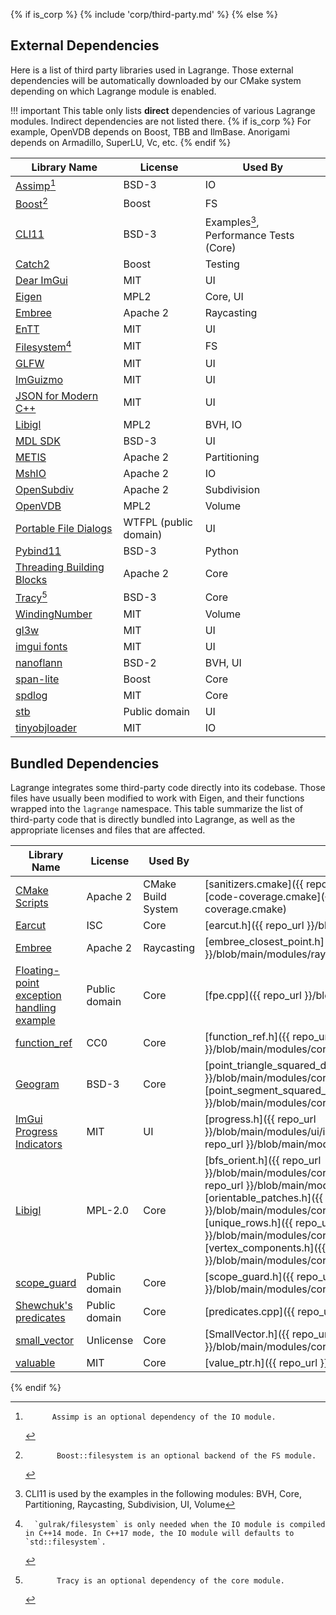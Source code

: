 {% if is_corp %}
{% include 'corp/third-party.md' %}
{% else %}
## External Dependencies

Here is a list of third party libraries used in Lagrange. Those external dependencies will be
automatically downloaded by our CMake system depending on which Lagrange module is enabled.

!!! important
    This table only lists **direct** dependencies of various Lagrange modules. Indirect dependencies
    are not listed there. {% if is_corp %} For example, OpenVDB depends on Boost, TBB and IlmBase.
    Anorigami depends on Armadillo, SuperLU, Vc, etc. {% endif %}

| Library Name                                                                 | License               | Used By                                               |
|------------------------------------------------------------------------------|-----------------------|-------------------------------------------------------|
| [Assimp](https://github.com/assimp/assimp)[^0_assimp]                        | BSD-3                 | IO                                                    |
| [Boost](https://www.boost.org/)[^1_boost]                                    | Boost                 | FS                                                    |
| [CLI11](https://github.com/CLIUtils/CLI11)                                   | BSD-3                 | Examples[^2_cli11_examples], Performance Tests (Core) |
| [Catch2](https://github.com/catchorg/Catch2)                                 | Boost                 | Testing                                               |
| [Dear ImGui](https://github.com/ocornut/imgui)                               | MIT                   | UI                                                    |
| [Eigen](https://eigen.tuxfamily.org/)                                        | MPL2                  | Core, UI                                              |
| [Embree](https://github.com/embree/embree)                                   | Apache 2              | Raycasting                                            |
| [EnTT](https://github.com/skypjack/entt)                                     | MIT                   | UI                                                    |
| [Filesystem](https://github.com/gulrak/filesystem)[^3_filesystem]            | MIT                   | FS                                                    |
| [GLFW](https://github.com/glfw/glfw)                                         | MIT                   | UI                                                    |
| [ImGuizmo](https://github.com/CedricGuillemet/ImGuizmo)                      | MIT                   | UI                                                    |
| [JSON for Modern C++](https://github.com/nlohmann/json)                      | MIT                   | UI                                                    |
| [Libigl](https://github.com/libigl/libigl/)                                  | MPL2                  | BVH, IO                                               |
| [MDL SDK](https://developer.nvidia.com/mdl-sdk)                              | BSD-3                 | UI                                                    |
| [METIS](http://glaros.dtc.umn.edu/gkhome/metis/metis/overview)               | Apache 2              | Partitioning                                          |
| [MshIO](https://github.com/qnzhou/MshIO)                                     | Apache 2              | IO                                                    |
| [OpenSubdiv](https://github.com/PixarAnimationStudios/OpenSubdiv)            | Apache 2              | Subdivision                                           |
| [OpenVDB](https://github.com/AcademySoftwareFoundation/openvdb)              | MPL2                  | Volume                                                |
| [Portable File Dialogs](https://github.com/samhocevar/portable-file-dialogs) | WTFPL (public domain) | UI                                                    |
| [Pybind11](https://github.com/pybind/pybind11)                               | BSD-3                 | Python                                                |
| [Threading Building Blocks](https://github.com/oneapi-src/oneTBB)            | Apache 2              | Core                                                  |
| [Tracy](https://github.com/wolfpld/tracy)[^4_tracy]                          | BSD-3                 | Core                                                  |
| [WindingNumber](https://github.com/sideeffects/WindingNumber)                | MIT                   | Volume                                                |
| [gl3w](https://github.com/skaslev/gl3w)                                      | MIT                   | UI                                                    |
| [imgui fonts](https://github.com/HasKha/imgui-fonts)                         | MIT                   | UI                                                    |
| [nanoflann](https://github.com/jlblancoc/nanoflann)                          | BSD-2                 | BVH, UI                                               |
| [span-lite](https://github.com/martinmoene/span-lite)                        | Boost                 | Core                                                  |
| [spdlog](https://github.com/gabime/spdlog)                                   | MIT                   | Core                                                  |
| [stb](https://github.com/nothings/stb)                                       | Public domain         | UI                                                    |
| [tinyobjloader](https://github.com/tinyobjloader/tinyobjloader)              | MIT                   | IO                                                    |

[^0_assimp]:          Assimp is an optional dependency of the IO module.
[^1_boost]:           Boost::filesystem is an optional backend of the FS module.
[^2_cli11_examples]:  CLI11 is used by the examples in the following modules: BVH, Core, Partitioning, Raycasting, Subdivision, UI, Volume
[^3_filesystem]:      `gulrak/filesystem` is only needed when the IO module is compiled in C++14 mode. In C++17 mode, the IO module will defaults to `std::filesystem`.
[^4_tracy]:           Tracy is an optional dependency of the core module.

## Bundled Dependencies

Lagrange integrates some third-party code directly into its codebase. Those files have usually been
modified to work with Eigen, and their functions wrapped into the `lagrange` namespace. This table
summarize the list of third-party code that is directly bundled into Lagrange, as well as the
appropriate licenses and files that are affected.

| Library Name                                                                                                                                        | License       | Used By            | Files                                                                                                                                                                                                                                                                                                                                                                                                                                                                                                                |
|-----------------------------------------------------------------------------------------------------------------------------------------------------|---------------|--------------------|----------------------------------------------------------------------------------------------------------------------------------------------------------------------------------------------------------------------------------------------------------------------------------------------------------------------------------------------------------------------------------------------------------------------------------------------------------------------------------------------------------------------|
| [CMake Scripts](https://github.com/StableCoder/cmake-scripts)                                                                                       | Apache 2      | CMake Build System | [sanitizers.cmake]({{ repo_url }}/blob/main/cmake/recipes/external/sanitizers.cmake), [code-coverage.cmake]({{ repo_url }}/blob/main/cmake/recipes/external/code-coverage.cmake)                                                                                                                                                                                                                                                                                                                                     |
| [Earcut](https://github.com/mapbox/earcut.hpp)                                                                                                      | ISC           | Core               | [earcut.h]({{ repo_url }}/blob/main/modules/core/src/mapbox/earcut.h)                                                                                                                                                                                                                                                                                                                                                                                                                                                |
| [Embree](https://github.com/embree/embree/blob/ae029e2ff83bebbbe8742c88aba5b0521aba1a23/tutorials/closest_point/closest_point_device.cpp#L261-L341) | Apache 2      | Raycasting         | [embree_closest_point.h]({{ repo_url }}/blob/main/modules/raycasting/include/lagrange/raycasting/embree_closest_point.h)                                                                                                                                                                                                                                                                                                                                                                                             |
| [Floating-point exception handling example](http://www-personal.umich.edu/~williams/archive/computation/fe-handling-example.c)                      | Public domain | Core               | [fpe.cpp]({{ repo_url }}/blob/main/modules/core/src/fpe.cpp)                                                                                                                                                                                                                                                                                                                                                                                                                                                         |
| [function_ref](https://github.com/TartanLlama/function_ref)                                                                                         | CC0           | Core               | [function_ref.h]({{ repo_url }}/blob/main/modules/core/include/lagrange/utils/function_ref.h)                                                                                                                                                                                                                                                                                                                                                                                                                        |
| [Geogram](https://github.com/BrunoLevy/geogram)                                                                                                     | BSD-3         | Core               | [point_triangle_squared_distance.h]({{ repo_url }}/blob/main/modules/core/include/lagrange/point_triangle_squared_distance.h), [point_segment_squared_distance.h]({{ repo_url }}/blob/main/modules/core/include/lagrange/point_segment_squared_distance.h)                                                                                                                                                                                                                                                           |
| [ImGui Progress Indicators](https://github.com/ocornut/imgui/issues/1901)                                                                           | MIT           | UI                 | [progress.h]({{ repo_url }}/blob/main/modules/ui/include/lagrange/ui/imgui/progress.h), [progress.cpp]({{ repo_url }}/blob/main/modules/ui/src/imgui/progress.cpp)                                                                                                                                                                                                                                                                                                                                                   |
| [Libigl](https://github.com/libigl/libigl)                                                                                                          | MPL-2.0       | Core               | [bfs_orient.h]({{ repo_url }}/blob/main/modules/core/include/lagrange/internal/bfs_orient.h), [doublearea.h]({{ repo_url }}/blob/main/modules/core/include/lagrange/internal/doublearea.h), [orientable_patches.h]({{ repo_url }}/blob/main/modules/core/include/lagrange/internal/orientable_patches.h), [unique_rows.h]({{ repo_url }}/blob/main/modules/core/include/lagrange/internal/unique_rows.h), [vertex_components.h]({{ repo_url }}/blob/main/modules/core/include/lagrange/internal/vertex_components.h) |
| [scope_guard](https://github.com/ricab/scope_guard/blob/master/scope_guard.hpp)                                                                     | Public domain | Core               | [scope_guard.h]({{ repo_url }}/blob/main/modules/core/include/lagrange/utils/scope_guard.h)                                                                                                                                                                                                                                                                                                                                                                                                                          |
| [Shewchuk's predicates](https://www.cs.cmu.edu/~quake/robust.html)                                                                                  | Public domain | Core               | [predicates.cpp]({{ repo_url }}/blob/main/modules/core/src/predicates.cpp)                                                                                                                                                                                                                                                                                                                                                                                                                                           |
| [small_vector](https://github.com/KonanM/small_vector)                                                                                              | Unlicense     | Core               | [SmallVector.h]({{ repo_url }}/blob/main/modules/core/include/lagrange/utils/SmallVector.h)                                                                                                                                                                                                                                                                                                                                                                                                                          |
| [valuable](https://github.com/LoopPerfect/valuable)                                                                                                 | MIT           | Core               | [value_ptr.h]({{ repo_url }}/blob/main/modules/core/include/lagrange/utils/value_ptr.h)                                                                                                                                                                                                                                                                                                                                                                                                                              |

{% endif %}
